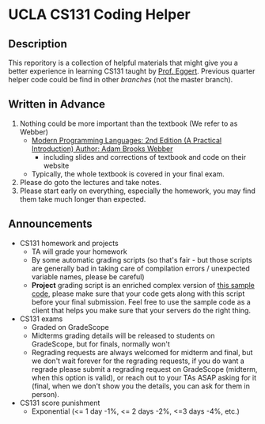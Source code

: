 # UCLA CS131 Coding Helper

## Description
This reporitory is a collection of helpful materials that might give you a better experience in learning CS131 taught by [Prof. Eggert](https://samueli.ucla.edu/people/paul-eggert/). Previous quarter helper code could be find in other *branches* (not the master branch).

## Written in Advance
1. Nothing could be more important than the textbook (We refer to as Webber)
    * [Modern Programming Languages: 2nd Edition (A Practical Introduction) Author: Adam Brooks Webber](http://www.webber-labs.com/mpl/)
        * including slides and corrections of textbook and code on their website
    * Typically, the whole textbook is covered in your final exam. 
2. Please do goto the lectures and take notes.
3. Please start early on everything, especially the homework, you may find them take much longer than expected.

## Announcements
* CS131 homework and projects
    - TA will grade your homework
    - By some automatic grading scripts (so that's fair - but those scripts are generally bad in taking care of compilation errors / unexpected variable names, please be careful)
    - **Project** grading script is an enriched complex version of [this sample code](https://github.com/CS131-TA-team/CS131-Project-Sample-Grading-Script), please make sure that your code gets along with this script before your final submission. Feel free to use the sample code as a client that helps you make sure that your servers do the right thing.
* CS131 exams
    - Graded on GradeScope
    - Midterms grading details will be released to students on GradeScope, but for finals, normally won't
    - Regrading requests are always welcomed for midterm and final, but we don't wait forever for the regrading requests, if you do want a regrade please submit a regrading request on GradeScope (midterm, when this option is valid), or reach out to your TAs ASAP asking for it (final, when we don't show you the details, you can ask for them in person).
* CS131 score punishment
    - Exponential (<= 1 day -1%, <= 2 days -2%, <=3 days -4%, etc.)